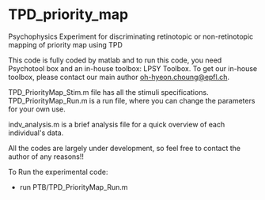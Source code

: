 # TPD_priority_map
Psychophysics Experiment for discriminating retinotopic or non-retinotopic mapping of priority map using TPD

This code is fully coded by matlab and to run this code, you need Psychotool box and an in-house toolbox: LPSY Toolbox. To get our in-house toolbox, please contact our main author oh-hyeon.choung@epfl.ch.

TPD_PriorityMap_Stim.m file has all the stimuli specifications. TPD_PriorityMap_Run.m is a run file, where you can change the parameters for your own use. 

indv_analysis.m is a brief analysis file for a quick overview of each individual's data. 

All the codes are largely under development, so feel free to contact the author of any reasons!! 


To Run the experimental code:
- run PTB/TPD_PriorityMap_Run.m

